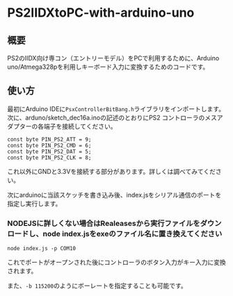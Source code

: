 # PS2IIDXtoPC-with-arduino-uno
## 概要
PS2のIIDX向け専コン（エントリーモデル）をPCで利用するために、Arduino uno/Atmega328pを利用しキーボード入力に変換するためのコードです。

## 使い方
最初にArduino IDEに``PsxControllerBitBang.h``ライブラリをインポートします。
次に、arduno/sketch_dec16a.inoの記述のとおりにPS2 コントローラのメスアダプターの各端子を接続してください。
```
const byte PIN_PS2_ATT = 9;
const byte PIN_PS2_CMD = 6;
const byte PIN_PS2_DAT = 5;
const byte PIN_PS2_CLK = 8;
```

これ以外にGNDと3.3Vを接続する部分があります。詳しくは調べてみてください。

次にarduinoに当該スケッチを書き込み後、index.jsをシリアル通信のポートを指定し実行します。
### NODEJSに詳しくない場合はRealeasesから実行ファイルをダウンロードし、node index.jsをexeのファイル名に置き換えてください

```node index.js -p COM10```

これでポートがオープンされた後にコントローラのボタン入力がキー入力に変換されます。

また、``-b 115200``のようにボーレートを指定することも可能です。


